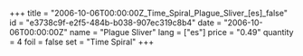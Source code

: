 +++
title = "2006-10-06T00:00:00Z_Time_Spiral_Plague_Sliver_[es]_false"
id = "e3738c9f-e2f5-484b-b038-907ec319c8b4"
date = "2006-10-06T00:00:00Z"
name = "Plague Sliver"
lang = ["es"]
price = "0.49"
quantity = 4
foil = false
set = "Time Spiral"
+++
